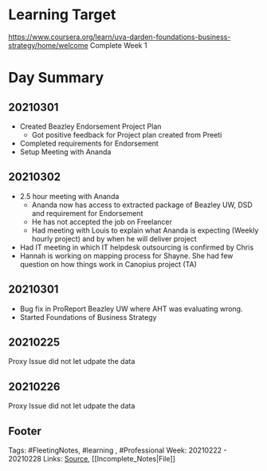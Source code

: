 # Learning Target
https://www.coursera.org/learn/uva-darden-foundations-business-strategy/home/welcome
Complete Week 1 

# Day Summary
## 20210301
- Created Beazley Endorsement Project Plan
	- Got positive feedback for Project plan created from Preeti
- Completed requirements for Endorsement 
- Setup Meeting with Ananda

## 20210302
- 2.5 hour meeting with Ananda
	- Ananda now has access to extracted package of Beazley UW, DSD and requirement for Endorsement
	- He has not accepted the job on Freelancer
	- Had meeting with Louis to explain what Ananda is expecting (Weekly hourly project) and by when he will deliver project
- Had IT meeting in which IT helpdesk outsourcing is confirmed by Chris
- Hannah is working on mapping process for Shayne. She had few question on how things work in Canopius project (TA)


## 20210301
- Bug fix in ProReport Beazley UW where AHT was evaluating wrong.
- Started Foundations of Business Strategy

## 20210225
Proxy Issue did not let udpate the data

## 20210226
Proxy Issue did not let udpate the data

## Footer

Tags: #FleetingNotes, #learning , #Professional
Week: 20210222 - 20210228
Links: 
[Source](template.md), [[Incomplete_Notes|File]]

<!--
Comment - 
-->
<!--stackedit_data:
eyJoaXN0b3J5IjpbMjEwMDIzMTc5XX0=
-->